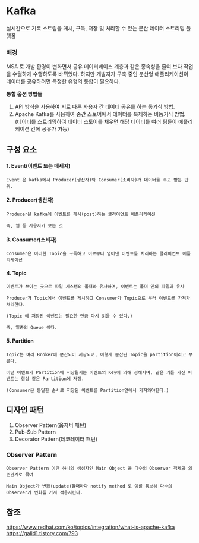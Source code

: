# Kafka

실시간으로 기록 스트림을 게시, 구독, 저장 및 처리할 수 있는 분산 데이터 스트리밍 플랫폼

### 배경

MSA 로 개발 환경이 변화면서 공유 데이터베이스 계층과 같은 종속성을 줄여 보다 작업을 수월하게 수행하도록 바뀌었다. 하지만 개발자가 구축 중인 분산형 애플리케이션이 데이터를 공유하려면 특정한 유형의 통합이 필요하다.

**통합 옵션 방법들**
1. API 방식을 사용하여 서로 다른 사용자 간 데이터 공유를 하는 동기식 방법.
2. Apache Kafka를 사용하여 중간 스토어에서 데이터를 복제하는 비동기식 방법.
    (데이터를 스트리밍하여 데이터 스토어를 채우면 해당 데이터를 여러 팀들이 애플리케이션 간에 공유가 가능)

## 구성 요소

#### 1. Event(이벤트 또는 메세지)

    Event 은 kafka에서 Producer(생산자)와 Consumer(소비자)가 데이터를 주고 받는 단위.

#### 2. Producer(생산자)

    Producer은 kafka에 이벤트를 게시(post)하는 클라이언트 애플리케이션

    즉, 웹 등 사용자가 보는 것

#### 3. Consumer(소비자)

    Consumer은 이러한 Topic을 구독하고 이로부터 얻어낸 이벤트를 처리하는 클라이언트 애플리케이션

#### 4. Topic

    이벤트가 쓰이는 곳으로 파일 시스템의 폴더와 유사하며, 이벤트는 폴더 안의 파일과 유사

    Producer가 Topic에서 이벤트를 게시하고 Consumer가 Topic으로 부터 이벤트를 가져가 처리한다.

    (Topic 에 저장된 이벤트는 필요한 만큼 다시 읽을 수 있다.)

    즉, 일종의 Queue 이다.

#### 5. Partition

    Topic는 여러 Broker에 분산되어 저장되며, 이렇게 분산된 Topic을 partition이라고 부른다.

    어떤 이벤트가 Partition에 저장될지는 이벤트의 Key에 의해 정해지며, 같은 키를 가진 이벤트는 항상 같은 Partition에 저장.

    (Consumer은 동일한 순서로 저장된 이벤트를 Partition안에서 가져와야한다.)

## 디자인 패턴

1. Observer Pattern(옵저버 패턴)
2. Pub-Sub Pattern
3. Decorator Pattern(데코레이터 패턴)

### Observer Pattern

    Observer Pattern 이란 하나의 생성자인 Main Object 을 다수의 Observer 객체와 의존관계로 묶여 
    
    Main Object가 변화(update)할때마다 notify method 로 이를 통보해 다수의 Observer가 변화를 가져 적용시킨다.


## 참조
https://www.redhat.com/ko/topics/integration/what-is-apache-kafka
https://galid1.tistory.com/793